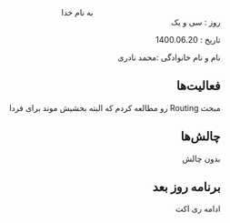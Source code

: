 ﻿<div dir="rtl" align="center">
به نام خدا
</div>
<div dir="rtl" align="right">
روز : سی و یک

تاریخ : 1400.06.20

نام و نام خانوادگی :محمد نادری

## فعالیت‌ها
مبحث Routing رو مطالعه کردم که البته بخشیش موند برای فردا

## چالش‌ها
بدون چالش

## برنامه روز بعد
ادامه ری اکت

</div>
